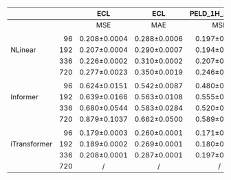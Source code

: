 
|              |     |     ECL      |     ECL      | PELD_1H_3Y_308 | PELD_1H_3Y_308 |
|--------------|----:|:------------:|:------------:|:--------------:|:--------------:|
|              |     |     MSE      |     MAE      |      MSE       |      MAE       |
|              |
|              |  96 | 0.208±0.0004 | 0.288±0.0006 |  0.197±0.0000  |  0.283±0.0001  |
| NLinear      | 192 | 0.207±0.0004 | 0.290±0.0007 |  0.194±0.0002  |  0.284±0.0005  |
|              | 336 | 0.226±0.0002 | 0.310±0.0002 |  0.207±0.0001  |  0.301±0.0001  |
|              | 720 | 0.277±0.0023 | 0.350±0.0019 |  0.246±0.0009  |  0.337±0.0010  |
|              |
|              |  96 | 0.624±0.0151 | 0.542±0.0087 |  0.480±0.0257  |  0.510±0.0192  |
| Informer     | 192 | 0.639±0.0166 | 0.563±0.0108 |  0.555±0.0450  |  0.558±0.0299  |
|              | 336 | 0.680±0.0544 | 0.583±0.0284 |  0.520±0.0204  |  0.535±0.0144  |
|              | 720 | 0.879±0.1037 | 0.662±0.0500 |  0.589±0.0121  |  0.571±0.0068  |
|              |
|              |  96 | 0.179±0.0003 | 0.260±0.0001 |  0.171±0.0002  |  0.259±0.0001  |
| iTransformer | 192 | 0.189±0.0002 | 0.269±0.0001 |  0.180±0.0001  |  0.268±0.0001  |
|              | 336 | 0.208±0.0001 | 0.287±0.0001 |  0.197±0.0001  |  0.285±0.0001  |
|              | 720 |      /       |      /       |       /        |       /        |
